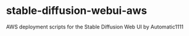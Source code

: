 # stable-diffusion-webui-aws
AWS deployment scripts for the Stable Diffusion Web UI by Automatic1111
